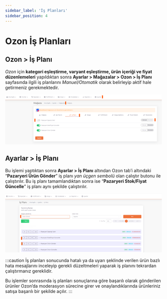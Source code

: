```yaml
---
sidebar_label: 'İş Planları'
sidebar_position: 4
---
```


# Ozon İş Planları 

## Ozon > İş Planı

*Ozon* için **kategori eşleştirme, varyant eşleştirme, ürün içeriği ve fiyat düzenlemeleri** yapıldıktan sonra **Ayarlar > Mağazalar > Ozon > İş Planı** sayfasında ilgili iş planlarını *Manuel/Otomatik* olarak belirleyip aktif hale getirmeniz gerekmektedir.

![OzonBusinessPlan](../ozon/img/OzonBusinessPlan.png)

## Ayarlar > İş Planı

Bu işlemi yaptıktan sonra **Ayarlar > İş Planı** altından Ozon tab’i altındaki “**Pazaryeri Ürün Gönder**” iş planı *yan üçgen sembolü* olan çalıştır butonu ile çalıştırılır. Bu iş planı tamamlandıktan sonra ise “**Pazaryeri Stok/Fiyat Güncelle**” iş planı aynı şekilde çalıştırılır. 

![OzonBusinessPlanPlay](../ozon/img/OzonBusinessPlanPlay.png)

:::caution
İş planları sonucunda hatalı ya da uyarı şeklinde verilen ürün bazlı hata mesajlarını inceleyip gerekli düzeltmeleri yaparak iş planını tekrardan çalıştırmanız gereklidir. 

Bu işlemler sonrasında iş planları sonuçlarına göre başarılı olarak gönderilen ürünler Ozon’da moderasyon sürecine girer ve onaylandıklarında ürünleriniz satışa başarılı bir şekilde açılır. 
:::

